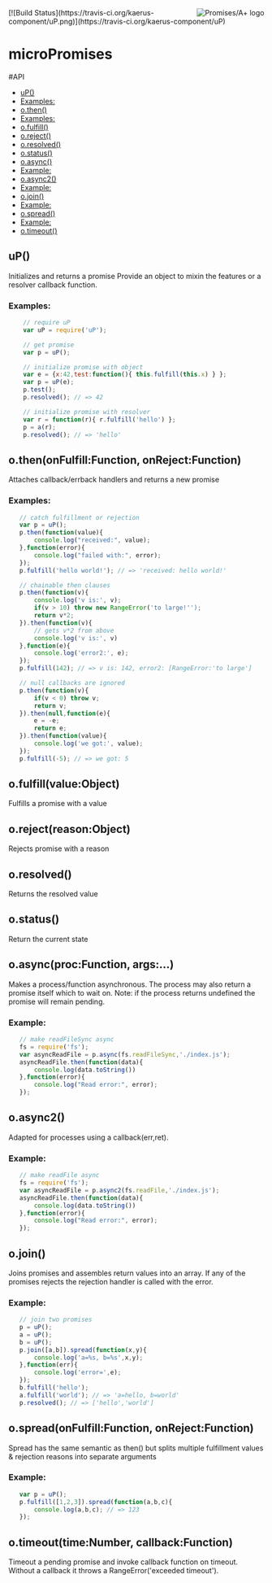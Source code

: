 <a href="http://promises-aplus.github.com/promises-spec">
    <img src="http://promises-aplus.github.com/promises-spec/assets/logo-small.png"
         align="right" alt="Promises/A+ logo" />
</a>
[![Build Status](https://travis-ci.org/kaerus-component/uP.png)](https://travis-ci.org/kaerus-component/uP)

# microPromises

#API
   - [uP()](#up)
  - [Examples:](#examples)
  - [o.then()](#othenonfulfillfunctiononrejectfunction)
  - [Examples:](#examples)
  - [o.fulfill()](#ofulfillvalueobject)
  - [o.reject()](#orejectreasonobject)
  - [o.resolved()](#oresolved)
  - [o.status()](#ostatus)
  - [o.async()](#oasyncprocfunctionargs)
  - [Example:](#example)
  - [o.async2()](#oasync2)
  - [Example:](#example)
  - [o.join()](#ojoin)
  - [Example:](#example)
  - [o.spread()](#ospreadonfulfillfunctiononrejectfunction)
  - [Example:](#example)
  - [o.timeout()](#otimeouttimenumbercallbackfunction)

## uP()

  Initializes and returns a promise
  Provide an object to mixin the features or a resolver callback function.
   
### Examples:
```js
    // require uP
    var uP = require('uP');
```

  
```js
    // get promise
    var p = uP();
```

  
```js
    // initialize promise with object
    var e = {x:42,test:function(){ this.fulfill(this.x) } };
    var p = uP(e);
    p.test();
    p.resolved(); // => 42
```

  
```js
    // initialize promise with resolver
    var r = function(r){ r.fulfill('hello') };
    p = a(r);
    p.resolved(); // => 'hello'
```

## o.then(onFulfill:Function, onReject:Function)

  Attaches callback/errback handlers and returns a new promise 
  
### Examples:
```js
   // catch fulfillment or rejection
   var p = uP();
   p.then(function(value){
       console.log("received:", value);
   },function(error){
       console.log("failed with:", error);
   });
   p.fulfill('hello world!'); // => 'received: hello world!'
```

  
```js
   // chainable then clauses
   p.then(function(v){
       console.log('v is:', v);
       if(v > 10) throw new RangeError('to large!'');
       return v*2;
   }).then(function(v){ 
       // gets v*2 from above
       console.log('v is:', v)
   },function(e){
       console.log('error2:', e);
   });
   p.fulfill(142); // => v is: 142, error2: [RangeError:'to large']
```

  
```js
   // null callbacks are ignored
   p.then(function(v){
       if(v < 0) throw v;
       return v;
   }).then(null,function(e){
       e = -e;
       return e;
   }).then(function(value){
       console.log('we got:', value);
   });
   p.fulfill(-5); // => we got: 5
```

## o.fulfill(value:Object)

  Fulfills a promise with a value

## o.reject(reason:Object)

  Rejects promise with a reason

## o.resolved()

  Returns the resolved value

## o.status()

  Return the current state

## o.async(proc:Function, args:...)

  Makes a process/function asynchronous.
  The process may also return a promise itself which to wait on.
  Note: if the process returns undefined the promise will remain pending.  
  
### Example:
```js
   // make readFileSync async
   fs = require('fs');
   var asyncReadFile = p.async(fs.readFileSync,'./index.js');
   asyncReadFile.then(function(data){
       console.log(data.toString())
   },function(error){
       console.log("Read error:", error);
   });
```

## o.async2()

  Adapted for processes using a callback(err,ret). 
  
### Example:
```js
   // make readFile async
   fs = require('fs');
   var asyncReadFile = p.async2(fs.readFile,'./index.js');
   asyncReadFile.then(function(data){
       console.log(data.toString())
   },function(error){
       console.log("Read error:", error);
   });
```

## o.join()

  Joins promises and assembles return values into an array.
  If any of the promises rejects the rejection handler is called with the error.  
  
### Example:
```js
   // join two promises
   p = uP();
   a = uP();
   b = uP();
   p.join([a,b]).spread(function(x,y){
       console.log('a=%s, b=%s',x,y);
   },function(err){
       console.log('error=',e);
   });
   b.fulfill('hello');
   a.fulfill('world'); // => 'a=hello, b=world' 
   p.resolved(); // => ['hello','world']
```

## o.spread(onFulfill:Function, onReject:Function)

  Spread has the same semantic as then() but splits multiple fulfillment values & rejection reasons into separate arguments  
  
### Example:
```js
   var p = uP();
   p.fulfill([1,2,3]).spread(function(a,b,c){
       console.log(a,b,c); // => 123
   });
```

## o.timeout(time:Number, callback:Function)

  Timeout a pending promise and invoke callback function on timeout.
  Without a callback it throws a RangeError('exceeded timeout').